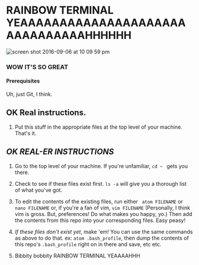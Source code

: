 # RAINBOW TERMINAL **YEAAAAAAAAAAAAAAAAAAAAAAAAAAAAAAAHHHHHH**

![screen shot 2016-09-06 at 10 09 59 pm](https://cloud.githubusercontent.com/assets/13214521/18300663/0c972014-7480-11e6-954c-f90554f944ad.png)

### WOW IT'S SO GREAT

#### Prerequisites

Uh, just Git, I think.

## OK Real instructions.

1. Put this stuff in the appropriate files at the top level of your machine. That's it.  

## *OK REAL-ER INSTRUCTIONS*

1.  Go to the top level of your machine. If you're unfamiliar, `cd ~ ` gets you there.
2. Check to see if these files exist first.  `ls -a` will give you a thorough list of what you've got.  
3. To edit the contents of the existing files, run either ` atom FILENAME` or `nano FILENAME` or, if you're a fan of vim, `vim FILENAME`  (Personally, I think vim is gross.  But, preferences!  Do what makes you happy, yo.)  Then add the contents from this repo into your corresponding files.  Easy peasy!
4. _If these files don't exist yet_, make 'em!  You can use the same commands as above to do that.
ex: `atom .bash_profile`, then dump the contents of this repo's `.bash_profile` right on in there and save, etc etc. 

5. Bibbity bobbity RAINBOW TERMINAL YEAAAAHHH
